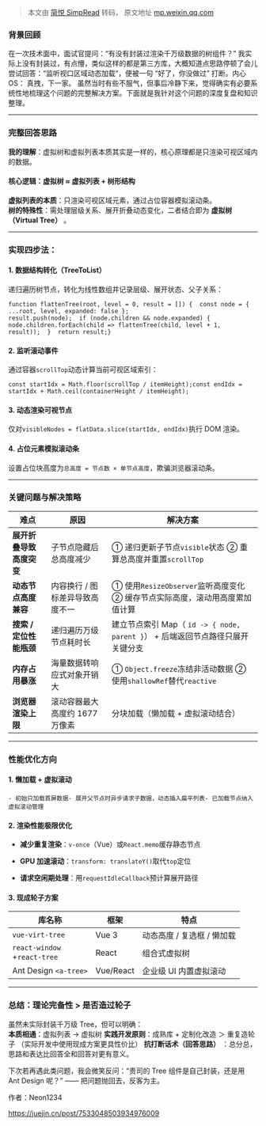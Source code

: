 > 本文由 [简悦 SimpRead](http://ksria.com/simpread/) 转码， 原文地址 [mp.weixin.qq.com](https://mp.weixin.qq.com/s/g-dENA9003B55YA3ISloDQ)

### 背景回顾

在一次技术面中，面试官提问：“有没有封装过渲染千万级数据的树组件？” 我实际上没有封装过，有点懵，类似这样的都是第三方库，大概知道点思路停顿了会儿尝试回答：“监听视口区域动态加载”，便被一句 “好了，你没做过” 打断。内心 OS： 真拽，下一家。 虽然当时有些不服气，但事后冷静下来，觉得确实有必要系统性地梳理这个问题的完整解决方案。下面就是我针对这个问题的深度复盘和知识整理。

* * *

### 完整回答思路

**我的理解**：虚拟树和虚拟列表本质其实是一样的，核心原理都是只渲染可视区域内的数据。

#### 核心逻辑：虚拟树 ≈ 虚拟列表 + 树形结构

**虚拟列表的本质**：只渲染可视区域元素，通过占位容器模拟滚动条。  
**树的特殊性**：需处理层级关系、展开折叠动态变化，二者结合即为 **虚拟树（Virtual Tree）** 。

* * *

### 实现四步法：

#### 1. **数据结构转化（TreeToList）**

递归遍历树节点，转化为线性数组并记录层级、展开状态、父子关系：

```
function flattenTree(root, level = 0, result = []) {  const node = { ...root, level, expanded: false };  result.push(node);  if (node.children && node.expanded) {    node.children.forEach(child => flattenTree(child, level + 1, result));  }  return result;}
```

#### 2. **监听滚动事件**

通过容器`scrollTop`动态计算当前可视区域索引：

```
const startIdx = Math.floor(scrollTop / itemHeight);const endIdx = startIdx + Math.ceil(containerHeight / itemHeight);
```

#### 3. **动态渲染可视节点**

仅对`visibleNodes = flatData.slice(startIdx, endIdx)`执行 DOM 渲染。

#### 4. **占位元素模拟滚动条**

设置占位块高度为`总高度 = 节点数 × 单节点高度`，欺骗浏览器滚动条。

* * *

### 关键问题与解决策略

<table><thead><tr><th><strong>难点</strong></th><th><strong>原因</strong></th><th><strong>解决方案</strong></th></tr></thead><tbody><tr><td><strong>展开折叠导致高度突变</strong></td><td><section>子节点隐藏后总高度减少</section></td><td><section>① 递归更新子节点<code>visible</code>状态 ② 重算总高度并重置<code>scrollTop</code></section></td></tr><tr><td><strong>动态节点高度兼容</strong></td><td><section>内容换行 / 图标差异导致高度不一</section></td><td><section>① 使用<code>ResizeObserver</code>监听高度变化 ② 缓存节点实际高度，滚动用高度累加值计算</section></td></tr><tr><td><strong>搜索 / 定位性能瓶颈</strong></td><td><section>递归遍历万级节点耗时长</section></td><td><section>建立节点索引 Map（&nbsp;<code>id -&gt; { node, parent }</code>） + 后端返回节点路径只展开关键分支</section></td></tr><tr><td><strong>内存占用暴涨</strong></td><td><section>海量数据转响应式对象开销大</section></td><td><section>①&nbsp;<code>Object.freeze</code>冻结非活动数据 ② 使用<code>shallowRef</code>替代<code>reactive</code></section></td></tr><tr><td><strong>浏览器渲染上限</strong></td><td><section>滚动容器最大高度约 1677 万像素</section></td><td><section>分块加载（懒加载 + 虚拟滚动结合）</section></td></tr></tbody></table>

* * *

### 性能优化方向

#### 1. **懒加载 + 虚拟滚动**

```
- 初始只加载首屏数据- 展开父节点时异步请求子数据，动态插入扁平列表- 已加载节点纳入虚拟滚动管理
```

#### 2. **渲染性能极限优化**

*   **减少重复渲染**：`v-once`（Vue）或`React.memo`缓存静态节点
    
*   **GPU 加速滚动**：`transform: translateY()`取代`top`定位
    
*   **请求空闲期处理**：用`requestIdleCallback`预计算展开路径
    

#### 3. **现成轮子方案**

<table><thead><tr><th><section>库名称</section></th><th><section>框架</section></th><th><section>特点</section></th></tr></thead><tbody><tr><td><code>vue-virt-tree</code></td><td><section>Vue 3</section></td><td><section>动态高度 / 复选框 / 懒加载</section></td></tr><tr><td><code>react-window</code><section>+<code>react-tree</code></section></td><td><section>React</section></td><td><section>组合式虚拟树</section></td></tr><tr><td><section>Ant Design&nbsp;<code>&lt;a-tree&gt;</code></section></td><td><section>Vue/React</section></td><td><section>企业级 UI 内置虚拟滚动</section></td></tr></tbody></table>

* * *

### 总结：理论完备性 > 是否造过轮子

虽然未实际封装千万级 Tree，但可以明确：  
**本质相通**：虚拟列表 → 虚拟树 **实践开发原则**：成熟库 + 定制化改造 ＞ 重复造轮子 （实际开发中使用现成方案更具性价比） **抗打断话术（回答思路）** ：总分总，思路和表达比回答全和回答对更有意义。

下次若再遇此类问题，我会微笑反问：“贵司的 Tree 组件是自己封装，还是用 Ant Design 呢？” —— 把问题抛回去，反客为主。

  

作者：Neon1234

https://juejin.cn/post/7533048503934976009